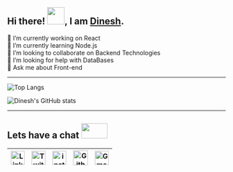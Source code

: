 ## Hi there! <img src="https://github.com/TheDudeThatCode/TheDudeThatCode/blob/master/Assets/Hi.gif" width="40" height="40" />, I am [Dinesh](https://dineshyadav.netlify.app).


🔭 I’m currently working on React  
🌱 I’m currently learning Node.js  
👯 I’m looking to collaborate on Backend Technologies  
🤔 I’m looking for help with DataBases  
💬 Ask me about Front-end 

---

![Top Langs](https://github-readme-stats.vercel.app/api/top-langs/?username=dineshyadav19&layout=compact)

![Dinesh's GitHub stats](https://github-readme-stats.vercel.app/api?username=dineshyadav19&count_private=true&show_icons=true)

---

## Lets have a chat <img src="https://github.com/TheDudeThatCode/TheDudeThatCode/blob/master/Assets/Handshake.gif"  width="60" height="35" />

| [<img src="https://github.com/TheDudeThatCode/TheDudeThatCode/blob/master/Assets/Linkedin.svg" alt="Linkedin Logo" width="32">](https://in.linkedin.com/in/dinesh-yadav-web) | [<img src="https://github.com/TheDudeThatCode/TheDudeThatCode/blob/master/Assets/Twitter.svg" alt="Twitter Logo" width="32">](https://twitter.com/yadinesh19) | [<img src="https://github.com/TheDudeThatCode/TheDudeThatCode/blob/master/Assets/Instagram.svg" alt="instagram logo" width="32">](https://www.instagram.com/dineshyadav19/)| [<img src="https://cdn.svgporn.com/logos/github-icon.svg" alt="Github logo" width="34">](https://github.com/dineshyadav19) | [<img src="https://github.com/TheDudeThatCode/TheDudeThatCode/blob/master/Assets/Gmail.svg" alt="Gmail logo" height="32">](mailto:dinesh.2108.yadav@gmail.com)
|:---:|:---:|:---:|:---:|:---:|
 













